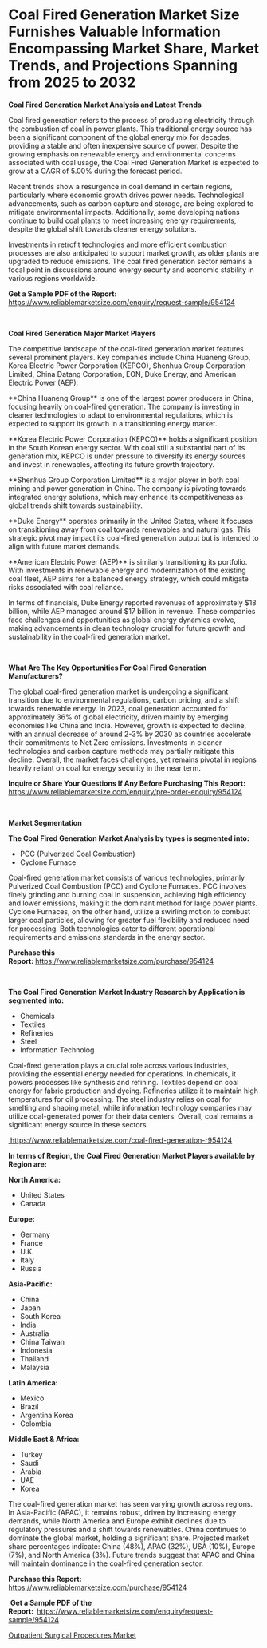 <p><h1>Coal Fired Generation Market Size Furnishes Valuable Information Encompassing Market Share, Market Trends, and Projections Spanning from 2025 to 2032</h1></p><p><strong>Coal Fired Generation Market Analysis and Latest Trends</strong></p>
<p><p>Coal fired generation refers to the process of producing electricity through the combustion of coal in power plants. This traditional energy source has been a significant component of the global energy mix for decades, providing a stable and often inexpensive source of power. Despite the growing emphasis on renewable energy and environmental concerns associated with coal usage, the Coal Fired Generation Market is expected to grow at a CAGR of 5.00% during the forecast period.</p><p>Recent trends show a resurgence in coal demand in certain regions, particularly where economic growth drives power needs. Technological advancements, such as carbon capture and storage, are being explored to mitigate environmental impacts. Additionally, some developing nations continue to build coal plants to meet increasing energy requirements, despite the global shift towards cleaner energy solutions. </p><p>Investments in retrofit technologies and more efficient combustion processes are also anticipated to support market growth, as older plants are upgraded to reduce emissions. The coal fired generation sector remains a focal point in discussions around energy security and economic stability in various regions worldwide.</p></p>
<p><strong>Get a Sample PDF of the Report:&nbsp;</strong> <a href="https://www.reliablemarketsize.com/enquiry/request-sample/954124?utm_campaign=3076&utm_medium=2&utm_source=Github&utm_content=ia&utm_term=05032025&utm_id=coal-fired-generation">https://www.reliablemarketsize.com/enquiry/request-sample/954124</a></p>
<p>&nbsp;</p>
<p><strong>Coal Fired Generation Major Market Players</strong></p>
<p><p>The competitive landscape of the coal-fired generation market features several prominent players. Key companies include China Huaneng Group, Korea Electric Power Corporation (KEPCO), Shenhua Group Corporation Limited, China Datang Corporation, EON, Duke Energy, and American Electric Power (AEP).</p><p>**China Huaneng Group** is one of the largest power producers in China, focusing heavily on coal-fired generation. The company is investing in cleaner technologies to adapt to environmental regulations, which is expected to support its growth in a transitioning energy market. </p><p>**Korea Electric Power Corporation (KEPCO)** holds a significant position in the South Korean energy sector. With coal still a substantial part of its generation mix, KEPCO is under pressure to diversify its energy sources and invest in renewables, affecting its future growth trajectory.</p><p>**Shenhua Group Corporation Limited** is a major player in both coal mining and power generation in China. The company is pivoting towards integrated energy solutions, which may enhance its competitiveness as global trends shift towards sustainability.</p><p>**Duke Energy** operates primarily in the United States, where it focuses on transitioning away from coal towards renewables and natural gas. This strategic pivot may impact its coal-fired generation output but is intended to align with future market demands.</p><p>**American Electric Power (AEP)** is similarly transitioning its portfolio. With investments in renewable energy and modernization of the existing coal fleet, AEP aims for a balanced energy strategy, which could mitigate risks associated with coal reliance.</p><p>In terms of financials, Duke Energy reported revenues of approximately $18 billion, while AEP managed around $17 billion in revenue. These companies face challenges and opportunities as global energy dynamics evolve, making advancements in clean technology crucial for future growth and sustainability in the coal-fired generation market.</p></p>
<p>&nbsp;</p>
<p><strong>What Are The Key Opportunities For Coal Fired Generation Manufacturers?</strong></p>
<p><p>The global coal-fired generation market is undergoing a significant transition due to environmental regulations, carbon pricing, and a shift towards renewable energy. In 2023, coal generation accounted for approximately 36% of global electricity, driven mainly by emerging economies like China and India. However, growth is expected to decline, with an annual decrease of around 2-3% by 2030 as countries accelerate their commitments to Net Zero emissions. Investments in cleaner technologies and carbon capture methods may partially mitigate this decline. Overall, the market faces challenges, yet remains pivotal in regions heavily reliant on coal for energy security in the near term.</p></p>
<p><strong>Inquire or Share Your Questions If Any Before Purchasing This Report:</strong> <a href="https://www.reliablemarketsize.com/enquiry/pre-order-enquiry/954124?utm_campaign=3076&utm_medium=2&utm_source=Github&utm_content=ia&utm_term=05032025&utm_id=coal-fired-generation">https://www.reliablemarketsize.com/enquiry/pre-order-enquiry/954124</a></p>
<p>&nbsp;</p>
<p><strong>Market Segmentation</strong></p>
<p><strong>The Coal Fired Generation Market Analysis by types is segmented into:</strong></p>
<p><ul><li>PCC (Pulverized Coal Combustion)</li><li>Cyclone Furnace</li></ul></p>
<p><p>Coal-fired generation market consists of various technologies, primarily Pulverized Coal Combustion (PCC) and Cyclone Furnaces. PCC involves finely grinding and burning coal in suspension, achieving high efficiency and lower emissions, making it the dominant method for large power plants. Cyclone Furnaces, on the other hand, utilize a swirling motion to combust larger coal particles, allowing for greater fuel flexibility and reduced need for processing. Both technologies cater to different operational requirements and emissions standards in the energy sector.</p></p>
<p><strong>Purchase this Report:&nbsp;</strong><a href="https://www.reliablemarketsize.com/purchase/954124?utm_campaign=3076&utm_medium=2&utm_source=Github&utm_content=ia&utm_term=05032025&utm_id=coal-fired-generation">https://www.reliablemarketsize.com/purchase/954124</a></p>
<p>&nbsp;</p>
<p><strong>The Coal Fired Generation Market Industry Research by Application is segmented into:</strong></p>
<p><ul><li>Chemicals</li><li>Textiles</li><li>Refineries</li><li>Steel</li><li>Information Technolog</li></ul></p>
<p><p>Coal-fired generation plays a crucial role across various industries, providing the essential energy needed for operations. In chemicals, it powers processes like synthesis and refining. Textiles depend on coal energy for fabric production and dyeing. Refineries utilize it to maintain high temperatures for oil processing. The steel industry relies on coal for smelting and shaping metal, while information technology companies may utilize coal-generated power for their data centers. Overall, coal remains a significant energy source in these sectors.</p></p>
<p><a href="https://www.reliablemarketsize.com/coal-fired-generation-r954124?utm_campaign=3076&utm_medium=2&utm_source=Github&utm_content=ia&utm_term=05032025&utm_id=coal-fired-generation">&nbsp;https://www.reliablemarketsize.com/coal-fired-generation-r954124</a></p>
<p><strong>In terms of Region, the Coal Fired Generation Market Players available by Region are:</strong></p>
<p>
    <p> <strong> North America: </strong>
        <ul>
            <li>United States</li>
            <li>Canada</li>
        </ul>
        </p> 
    <p> <strong> Europe: </strong>
        <ul>
            <li>Germany</li>
            <li>France</li>
            <li>U.K.</li>
            <li>Italy</li>
            <li>Russia</li>
        </ul>
        </p> 
    <p> <strong> Asia-Pacific: </strong>
        <ul>
            <li>China</li>
            <li>Japan</li>
            <li>South Korea</li>
            <li>India</li>
            <li>Australia</li>
            <li>China Taiwan</li>
            <li>Indonesia</li>
            <li>Thailand</li>
            <li>Malaysia</li>
        </ul>
        </p> 
    <p> <strong> Latin America: </strong>
        <ul>
            <li>Mexico</li>
            <li>Brazil</li>
            <li>Argentina Korea</li>
            <li>Colombia</li>
        </ul>
        </p> 
    <p> <strong> Middle East & Africa: </strong>
        <ul>
            <li>Turkey</li>
            <li>Saudi</li>
            <li>Arabia</li>
            <li>UAE</li>
            <li>Korea</li>
        </ul>
    </p>
    </p>
<p><p>The coal-fired generation market has seen varying growth across regions. In Asia-Pacific (APAC), it remains robust, driven by increasing energy demands, while North America and Europe exhibit declines due to regulatory pressures and a shift towards renewables. China continues to dominate the global market, holding a significant share. Projected market share percentages indicate: China (48%), APAC (32%), USA (10%), Europe (7%), and North America (3%). Future trends suggest that APAC and China will maintain dominance in the coal-fired generation sector.</p></p>
<p><strong>Purchase this Report: </strong><a href="https://www.reliablemarketsize.com/purchase/954124?utm_campaign=3076&utm_medium=2&utm_source=Github&utm_content=ia&utm_term=05032025&utm_id=coal-fired-generation">https://www.reliablemarketsize.com/purchase/954124</a></p>
<p>&nbsp;<strong>Get a Sample PDF of the Report:&nbsp;&nbsp;</strong><a href="https://www.reliablemarketsize.com/enquiry/request-sample/954124?utm_campaign=3076&utm_medium=2&utm_source=Github&utm_content=ia&utm_term=05032025&utm_id=coal-fired-generation">https://www.reliablemarketsize.com/enquiry/request-sample/954124</a></p>
<p><strong></strong></p>
<p><p><a href="https://github.com/salodipura00/Market-Research-Report-List-1/blob/main/outpatient-surgical-procedures-market.md?utm_campaign=3076&utm_medium=2&utm_source=Github&utm_content=ia&utm_term=05032025&utm_id=coal-fired-generation">Outpatient Surgical Procedures Market</a></p></p>
